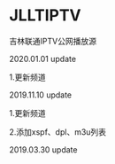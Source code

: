 ﻿# JLLTIPTV
吉林联通IPTV公网播放源

2020.01.01 update

1.更新频道

2019.11.10 update

1.更新频道

2.添加xspf、dpl、m3u列表




2019.03.30 update
